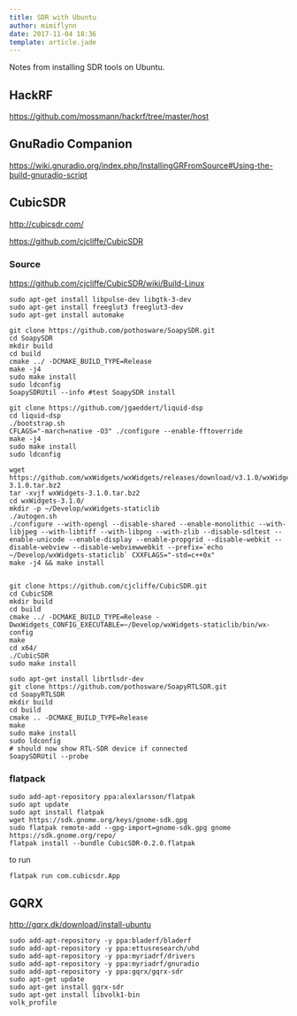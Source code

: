 ```yaml
---
title: SDR with Ubuntu
author: mimiflynn
date: 2017-11-04 18:36
template: article.jade
---
```


Notes from installing SDR tools on Ubuntu.

## HackRF

https://github.com/mossmann/hackrf/tree/master/host

## GnuRadio Companion

https://wiki.gnuradio.org/index.php/InstallingGRFromSource#Using-the-build-gnuradio-script

## CubicSDR

http://cubicsdr.com/

https://github.com/cjcliffe/CubicSDR

### Source

https://github.com/cjcliffe/CubicSDR/wiki/Build-Linux

```
sudo apt-get install libpulse-dev libgtk-3-dev
sudo apt-get install freeglut3 freeglut3-dev
sudo apt-get install automake

git clone https://github.com/pothosware/SoapySDR.git
cd SoapySDR
mkdir build
cd build
cmake ../ -DCMAKE_BUILD_TYPE=Release
make -j4
sudo make install
sudo ldconfig
SoapySDRUtil --info #test SoapySDR install

git clone https://github.com/jgaeddert/liquid-dsp
cd liquid-dsp
./bootstrap.sh
CFLAGS="-march=native -O3" ./configure --enable-fftoverride 
make -j4
sudo make install
sudo ldconfig

wget https://github.com/wxWidgets/wxWidgets/releases/download/v3.1.0/wxWidgets-3.1.0.tar.bz2
tar -xvjf wxWidgets-3.1.0.tar.bz2  
cd wxWidgets-3.1.0/
mkdir -p ~/Develop/wxWidgets-staticlib
./autogen.sh
./configure --with-opengl --disable-shared --enable-monolithic --with-libjpeg --with-libtiff --with-libpng --with-zlib --disable-sdltest --enable-unicode --enable-display --enable-propgrid --disable-webkit --disable-webview --disable-webviewwebkit --prefix=`echo ~/Develop/wxWidgets-staticlib` CXXFLAGS="-std=c++0x"
make -j4 && make install


git clone https://github.com/cjcliffe/CubicSDR.git
cd CubicSDR
mkdir build
cd build
cmake ../ -DCMAKE_BUILD_TYPE=Release -DwxWidgets_CONFIG_EXECUTABLE=~/Develop/wxWidgets-staticlib/bin/wx-config
make
cd x64/
./CubicSDR
sudo make install

sudo apt-get install librtlsdr-dev
git clone https://github.com/pothosware/SoapyRTLSDR.git
cd SoapyRTLSDR
mkdir build
cd build
cmake .. -DCMAKE_BUILD_TYPE=Release
make
sudo make install
sudo ldconfig
# should now show RTL-SDR device if connected
SoapySDRUtil --probe
```

### flatpack

```
sudo add-apt-repository ppa:alexlarsson/flatpak
sudo apt update
sudo apt install flatpak
wget https://sdk.gnome.org/keys/gnome-sdk.gpg
sudo flatpak remote-add --gpg-import=gnome-sdk.gpg gnome https://sdk.gnome.org/repo/
flatpak install --bundle CubicSDR-0.2.0.flatpak
```
to run
```
flatpak run com.cubicsdr.App
```

## GQRX
http://gqrx.dk/download/install-ubuntu

```
sudo add-apt-repository -y ppa:bladerf/bladerf
sudo add-apt-repository -y ppa:ettusresearch/uhd
sudo add-apt-repository -y ppa:myriadrf/drivers
sudo add-apt-repository -y ppa:myriadrf/gnuradio
sudo add-apt-repository -y ppa:gqrx/gqrx-sdr
sudo apt-get update
sudo apt-get install gqrx-sdr
sudo apt-get install libvolk1-bin
volk_profile
```